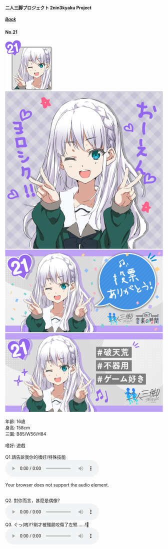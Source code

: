 #### 二人三脚プロジェクト 2nin3kyaku Project
##### [Back](2nin3kyaku_List.md)

#### No.21
<img src="../../../Img/Nanaon/2nin3kyaku/21/21_thumb.png"><br>
<img src="../../../Img/Nanaon/2nin3kyaku/21/21_main.png"><br>
<img src="../../../Img/Nanaon/2nin3kyaku/21/21_thanks.png"><br>
<img src="../../../Img/Nanaon/2nin3kyaku/21/21_desc.png"><br>
<br>
年齡: 16歳<br>
身高: 158cm<br>
三圍: B85/W56/H84<br>
<br>
嗜好: 遊戲<br>
<br>
Q1.請告訴我你的嗜好/特殊技能<br>
<audio controls="controls">
  <source type="audio/mp3" src="../../../Resources/2nin3kyaku/No21_voice_1.mp3"></source>
  <p>Your browser does not support the audio element.</p>
</audio><br>
Q2. 對你而言，甚麼是偶像? <br>
<audio controls="controls">
  <source type="audio/mp3" src="../../../Resources/2nin3kyaku/No21_voice_2.mp3"></source>
  <p>Your browser does not support the audio element.</p>
</audio><br>
Q3. ぐっ(嗚)!?剛才被殭屍咬傷了左臂……!🧟 <br>
<audio controls="controls">
  <source type="audio/mp3" src="../../../Resources/2nin3kyaku/No21_voice_3.mp3"></source>
  <p>Your browser does not support the audio element.</p>
</audio><br>